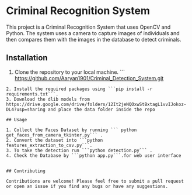 # Criminal Recognition System

This project is a Criminal Recognition System that uses OpenCV and Python. The system uses a camera to capture images of individuals and then compares them with the images in the database to detect criminals.

## Installation

1. Clone the repository to your local machine. ``` https://github.com/Aaryan1901/Criminal_Detection_System.git
 ```
2. Install the required packages using ```pip install -r requirements.txt```.
3. Download the dlib models from https://drive.google.com/drive/folders/12It2jeNQOxwStBxtagL1vvIJokoz-DL4?usp=sharing and place the data folder inside the repo

## Usage

1. Collect the Faces Dataset by running ``` python get_faces_from_camera_tkinter.py``` .
2. Convert the dataset into ```python features_extraction_to_csv.py```.
3. To take the detection run ```python detection.py``` .
4. Check the Database by ```python app.py```.for web user interface


## Contributing

Contributions are welcome! Please feel free to submit a pull request or open an issue if you find any bugs or have any suggestions.



